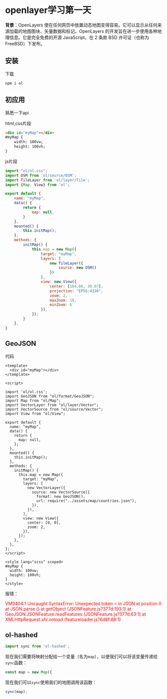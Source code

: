 #  openlayer学习第一天

**背景**：OpenLayers 使在任何网页中放置动态地图变得容易。它可以显示从任何来源加载的地图图块、矢量数据和标记。OpenLayers 的开发旨在进一步使用各种地理信息。它是完全免费的开源 JavaScript，在 2 条款 BSD 许可证（也称为 FreeBSD）下发布。



##  安装

下载

```
npm i ol
```



##  初应用

熟悉一下api



html,css片段

```html
<div id="myMap"></div>
#myMap {
    width: 100vw;
    height: 100vh;
}
```



js片段

```javascript
import "ol/ol.css";
import OSM from 'ol/source/OSM';
import TileLayer from 'ol/layer/Tile';
import {Map, View} from 'ol';

export default {
    name: "myMap",
    data() {
        return {
            map: null,
        }
    },
    mounted() {
        this.initMap();
    },
    methods: {
        initMap() {
            this.map = new Map({
                target: "myMap",
                layers: [
                    new TileLayer({
                        source: new OSM()
                    })
                ],
                view: new View({
                    center: [104.06, 30.67],
                    projection: "EPSG:4326",
                    zoom: 2,
                    maxZoom: 18,
                    minZoom: 6
                }),
            });
        }
    },
}
```



##  GeoJSON



代码

```vue
<template>
  <div id="myMap"></div>
</template>

<script>

import 'ol/ol.css';
import GeoJSON from "ol/format/GeoJSON";
import Map from "ol/Map";
import VectorLayer from "ol/layer/Vector";
import VectorSource from "ol/source/Vector";
import View from "ol/View";

export default {
  name: "myMap",
  data() {
    return {
      map: null,
    };
  },
  mounted() {
    this.initMap();
  },
  methods: {
    initMap() {
      this.map = new Map({
        target: "myMap",
        layers: [
          new VectorLayer({
            source: new VectorSource({
              format: new GeoJSON(),
              url: require("../assets/map/countries.json"),
            }),
          }),
        ],
        view: new View({
          center: [0, 0],
          zoom: 2,
        }),
      });
    },
  },
};
</script>

<style lang="scss" scoped>
#myMap {
  width: 100vw;
  height: 100vh;
}
</style>
```



报错：

<p style="color:red">VM9404:1 Uncaught SyntaxError: Unexpected token < in JSON at position 0
    at JSON.parse (<anonymous>)
    at getObject (JSONFeature.js?377d:193:1)
    at GeoJSON.JSONFeature.readFeatures (JSONFeature.js?377d:63:1)
    at XMLHttpRequest.xhr.onload (featureloader.js?6d8f:88:1)</p>



##  ol-hashed

```javascript
import sync from 'ol-hashed';
```

现在我们需要将映射分配给一个变量（名为`map`），以便我们可以将该变量传递给`sync`函数：

```javascript
const map = new Map({
```

现在我们可以`sync`使用我们的地图调用该函数：

```javascript
sync(map);
```
